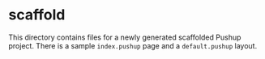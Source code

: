 # scaffold

This directory contains files for a newly generated scaffolded Pushup project.
There is a sample `index.pushup` page and a `default.pushup` layout.

